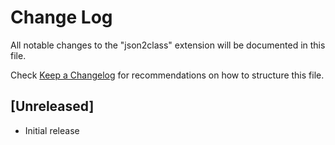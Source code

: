 # Change Log

All notable changes to the "json2class" extension will be documented in this file.

Check [Keep a Changelog](http://keepachangelog.com/) for recommendations on how to structure this file.

## [Unreleased]

- Initial release